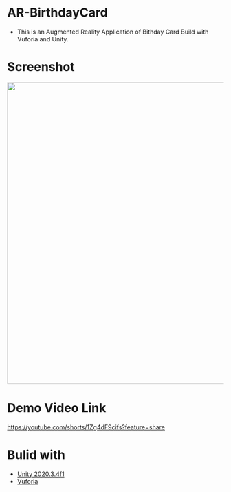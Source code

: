 # AR-BirthdayCard
- This is an Augmented Reality Application of Bithday Card Build with Vuforia and Unity.



# Screenshot
<img src ="https://user-images.githubusercontent.com/98106477/156649500-64041c5d-ba56-404d-be81-9bd9308dd869.jpg " width = "700" heigth = "350 ">

# Demo Video Link
https://youtube.com/shorts/1Zg4dF9cifs?feature=share
# Bulid with 
- [Unity 2020.3.4f1](https://unity.com/)
- [Vuforia](https://developer.vuforia.com/)
